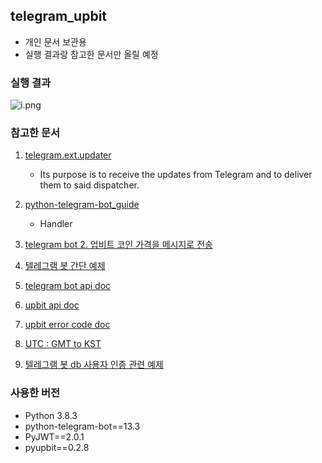 ## telegram_upbit
* 개인 문서 보관용
* 실행 결과랑 참고한 문서만 올릴 예정

### 실행 결과
 
![i.png](https://user-images.githubusercontent.com/36785390/109453167-b6780700-7a94-11eb-9db2-c87b35fa7338.png)
 
 
### 참고한 문서
1. [telegram.ext.updater](https://python-telegram-bot.readthedocs.io/en/stable/telegram.ext.updater.html#telegram.ext.Updater.bot)
    * Its purpose is to receive the updates from Telegram and to deliver them to said dispatcher.

2. [python-telegram-bot_guide](https://github.com/python-telegram-bot/python-telegram-bot/wiki/Transition-guide-to-Version-12.0)
    * Handler

3. [telegram bot 2. 업비트 코인 가격을 메시지로 전송](https://apt-info.github.io/%EA%B0%9C%EB%B0%9C/telegram-command/)

4. [텔레그램 봇 간단 예제](https://idlecomputer.tistory.com/122)

5. [telegram bot api doc](https://core.telegram.org/bots/api)

6. [upbit api doc](https://docs.upbit.com/reference#%EC%9B%90%ED%99%94-%EC%9E%85%EA%B8%88%ED%95%98%EA%B8%B0)

7. [upbit error code doc](https://docs.upbit.com/docs/api-%EC%A3%BC%EC%9A%94-%EC%97%90%EB%9F%AC-%EC%BD%94%EB%93%9C-%EB%AA%A9%EB%A1%9D)

8. [UTC : GMT to KST](https://dojang.io/mod/page/view.php?id=2463)

9. [텔레그램 봇 db 사용자 인증 관련 예제](https://ddoadm.tistory.com/66)

### 사용한 버전
* Python 3.8.3
* python-telegram-bot==13.3
* PyJWT==2.0.1
* pyupbit==0.2.8

